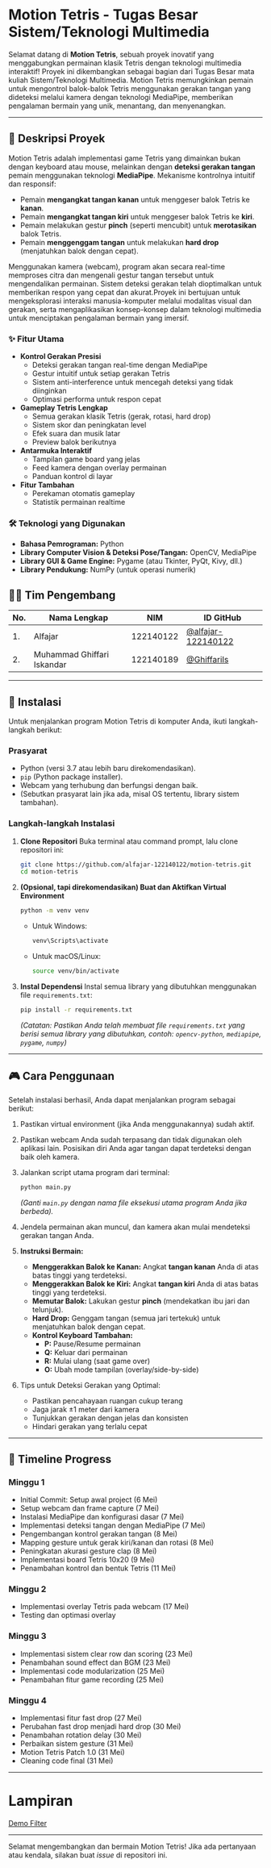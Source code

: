 # Motion Tetris - Tugas Besar Sistem/Teknologi Multimedia

Selamat datang di **Motion Tetris**, sebuah proyek inovatif yang menggabungkan permainan klasik Tetris dengan teknologi multimedia interaktif! Proyek ini dikembangkan sebagai bagian dari Tugas Besar mata kuliah Sistem/Teknologi Multimedia. Motion Tetris memungkinkan pemain untuk mengontrol balok-balok Tetris menggunakan gerakan tangan yang dideteksi melalui kamera dengan teknologi MediaPipe, memberikan pengalaman bermain yang unik, menantang, dan menyenangkan.

---

## 📜 Deskripsi Proyek

Motion Tetris adalah implementasi game Tetris yang dimainkan bukan dengan keyboard atau mouse, melainkan dengan **deteksi gerakan tangan** pemain menggunakan teknologi **MediaPipe**. Mekanisme kontrolnya intuitif dan responsif:
* Pemain **mengangkat tangan kanan** untuk menggeser balok Tetris ke **kanan**.
* Pemain **mengangkat tangan kiri** untuk menggeser balok Tetris ke **kiri**.
* Pemain melakukan gestur **pinch** (seperti mencubit) untuk **merotasikan** balok Tetris.
* Pemain **menggenggam tangan** untuk melakukan **hard drop** (menjatuhkan balok dengan cepat).

Menggunakan kamera (webcam), program akan secara real-time memproses citra dan mengenali gestur tangan tersebut untuk mengendalikan permainan. Sistem deteksi gerakan telah dioptimalkan untuk memberikan respon yang cepat dan akurat.Proyek ini bertujuan untuk mengeksplorasi interaksi manusia-komputer melalui modalitas visual dan gerakan, serta mengaplikasikan konsep-konsep dalam teknologi multimedia untuk menciptakan pengalaman bermain yang imersif.

### ✨ Fitur Utama
* **Kontrol Gerakan Presisi**
  - Deteksi gerakan tangan real-time dengan MediaPipe
  - Gestur intuitif untuk setiap gerakan Tetris
  - Sistem anti-interference untuk mencegah deteksi yang tidak diinginkan
  - Optimasi performa untuk respon cepat
* **Gameplay Tetris Lengkap**
  - Semua gerakan klasik Tetris (gerak, rotasi, hard drop)
  - Sistem skor dan peningkatan level
  - Efek suara dan musik latar
  - Preview balok berikutnya
* **Antarmuka Interaktif**
  - Tampilan game board yang jelas
  - Feed kamera dengan overlay permainan
  - Panduan kontrol di layar
* **Fitur Tambahan**
  - Perekaman otomatis gameplay
  - Statistik permainan realtime

### 🛠️ Teknologi yang Digunakan
* **Bahasa Pemrograman:** Python
* **Library Computer Vision & Deteksi Pose/Tangan:** OpenCV, MediaPipe
* **Library GUI & Game Engine:** Pygame (atau Tkinter, PyQt, Kivy, dll.)
* **Library Pendukung:** NumPy (untuk operasi numerik)

## 👨‍💻 Tim Pengembang

| No. | Nama Lengkap        | NIM        | ID GitHub                                   |
| --- | ------------------- | ---------- | ------------------------------------------- |
| 1.  | Alfajar    | 122140122    | [@alfajar-122140122](https://github.com/alfajar-122140122) |
| 2.  | Muhammad Ghiffari Iskandar    | 122140189    | [@GhiffariIs](https://github.com/GhiffariIs) |

---

## 🚀 Instalasi

Untuk menjalankan program Motion Tetris di komputer Anda, ikuti langkah-langkah berikut:

### Prasyarat
* Python (versi 3.7 atau lebih baru direkomendasikan).
* `pip` (Python package installer).
* Webcam yang terhubung dan berfungsi dengan baik.
* (Sebutkan prasyarat lain jika ada, misal OS tertentu, library sistem tambahan).

### Langkah-langkah Instalasi
1.  **Clone Repositori**
    Buka terminal atau command prompt, lalu clone repositori ini:
    ```bash
    git clone https://github.com/alfajar-122140122/motion-tetris.git
    cd motion-tetris
    ```

2.  **(Opsional, tapi direkomendasikan) Buat dan Aktifkan Virtual Environment**
    ```bash
    python -m venv venv
    ```
    * Untuk Windows:
        ```bash
        venv\Scripts\activate
        ```
    * Untuk macOS/Linux:
        ```bash
        source venv/bin/activate
        ```

3.  **Instal Dependensi**
    Instal semua library yang dibutuhkan menggunakan file `requirements.txt`:
    ```bash
    pip install -r requirements.txt
    ```
    *(Catatan: Pastikan Anda telah membuat file `requirements.txt` yang berisi semua library yang dibutuhkan, contoh: `opencv-python`, `mediapipe`, `pygame`, `numpy`)*

---

## 🎮 Cara Penggunaan

Setelah instalasi berhasil, Anda dapat menjalankan program sebagai berikut:

1.  Pastikan virtual environment (jika Anda menggunakannya) sudah aktif.
2.  Pastikan webcam Anda sudah terpasang dan tidak digunakan oleh aplikasi lain. Posisikan diri Anda agar tangan dapat terdeteksi dengan baik oleh kamera.
3.  Jalankan script utama program dari terminal:
    ```bash
    python main.py
    ```
    *(Ganti `main.py` dengan nama file eksekusi utama program Anda jika berbeda).*

4.  Jendela permainan akan muncul, dan kamera akan mulai mendeteksi gerakan tangan Anda.
5.  **Instruksi Bermain:**
    * **Menggerakkan Balok ke Kanan:** Angkat **tangan kanan** Anda di atas batas tinggi yang terdeteksi.
    * **Menggerakkan Balok ke Kiri:** Angkat **tangan kiri** Anda di atas batas tinggi yang terdeteksi.
    * **Memutar Balok:** Lakukan gestur **pinch** (mendekatkan ibu jari dan telunjuk).
    * **Hard Drop:** Genggam tangan (semua jari tertekuk) untuk menjatuhkan balok dengan cepat.
    * **Kontrol Keyboard Tambahan:**
      - **P:** Pause/Resume permainan
      - **Q:** Keluar dari permainan
      - **R:** Mulai ulang (saat game over)
      - **O:** Ubah mode tampilan (overlay/side-by-side)

6.  Tips untuk Deteksi Gerakan yang Optimal:
    * Pastikan pencahayaan ruangan cukup terang
    * Jaga jarak ±1 meter dari kamera
    * Tunjukkan gerakan dengan jelas dan konsisten
    * Hindari gerakan yang terlalu cepat

---

## 📅 Timeline Progress

### Minggu 1 
- Initial Commit: Setup awal project (6 Mei)
- Setup webcam dan frame capture (7 Mei)
- Instalasi MediaPipe dan konfigurasi dasar (7 Mei)
- Implementasi deteksi tangan dengan MediaPipe (7 Mei)
- Pengembangan kontrol gerakan tangan (8 Mei)
- Mapping gesture untuk gerak kiri/kanan dan rotasi (8 Mei)
- Peningkatan akurasi gesture clap (8 Mei)
- Implementasi board Tetris 10x20 (9 Mei)
- Penambahan kontrol dan bentuk Tetris (11 Mei)

### Minggu 2 
- Implementasi overlay Tetris pada webcam (17 Mei)
- Testing dan optimasi overlay

### Minggu 3 
- Implementasi sistem clear row dan scoring (23 Mei)
- Penambahan sound effect dan BGM (23 Mei)
- Implementasi code modularization (25 Mei)
- Penambahan fitur game recording (25 Mei)

### Minggu 4 

- Implementasi fitur fast drop (27 Mei)
- Perubahan fast drop menjadi hard drop (30 Mei)
- Penambahan rotation delay (30 Mei)
- Perbaikan sistem gesture (31 Mei)
- Motion Tetris Patch 1.0 (31 Mei)
- Cleaning code final (31 Mei)

---

# Lampiran
[Demo Filter](https://youtu.be/83qw3sykKLQ)

---

Selamat mengembangkan dan bermain Motion Tetris! Jika ada pertanyaan atau kendala, silakan buat *issue* di repositori ini.